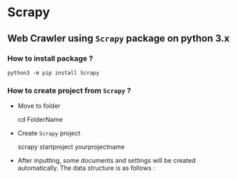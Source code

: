 # Scrapy
## Web Crawler using `Scrapy` package on python 3.x

### How to install package ?
`python3 -m pip install Scrapy`

### How to create project from `Scrapy` ?
- Move to folder

    cd FolderName
- Create `Scrapy` project

    scrapy startproject yourprojectname
- After inputting, some documents and settings will be created automatically. The data structure is as follows :
